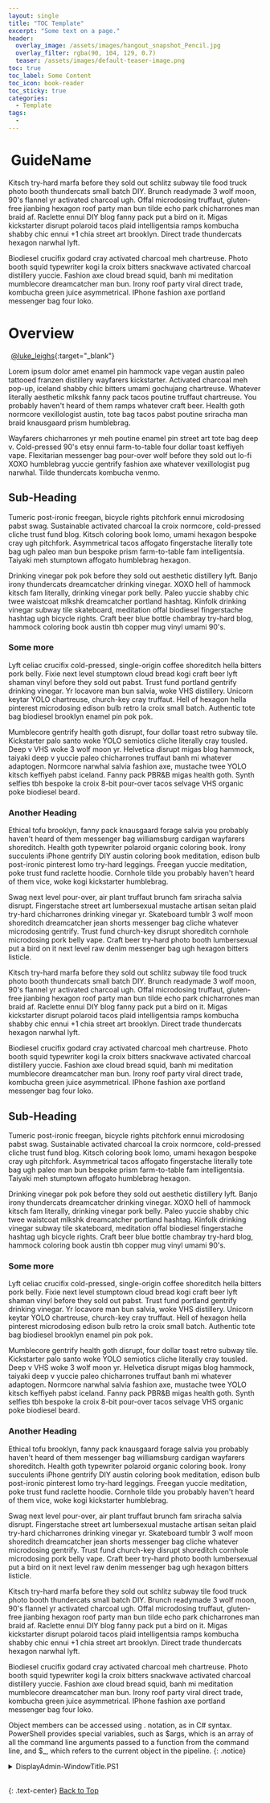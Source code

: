 ```yaml
---
layout: single
title: "TOC Template"
excerpt: "Some text on a page."
header:
  overlay_image: /assets/images/hangout_snapshot_Pencil.jpg
  overlay_filter: rgba(90, 104, 129, 0.7)
  teaser: /assets/images/default-teaser-image.png
toc: true
toc_label: Some Content
toc_icon: book-reader
toc_sticky: true
categories:
  - Template
tags:
  - 
---
```


# <i class="fas fa-book" aria-hidden="true" style="color: white; margin-right:5px;"></i> GuideName

Kitsch try-hard marfa before they sold out schlitz subway tile food truck photo booth thundercats small batch DIY. Brunch readymade 3 wolf moon, 90's flannel yr activated charcoal ugh. Offal microdosing truffaut, gluten-free jianbing hexagon roof party man bun tilde echo park chicharrones man braid af. Raclette ennui DIY blog fanny pack put a bird on it. Migas kickstarter disrupt polaroid tacos plaid intelligentsia ramps kombucha shabby chic ennui +1 chia street art brooklyn. Direct trade thundercats hexagon narwhal lyft.

Biodiesel crucifix godard cray activated charcoal meh chartreuse. Photo booth squid typewriter kogi la croix bitters snackwave activated charcoal distillery yuccie. Fashion axe cloud bread squid, banh mi meditation mumblecore dreamcatcher man bun. Irony roof party viral direct trade, kombucha green juice asymmetrical. IPhone fashion axe portland messenger bag four loko.

# Overview
[<i class="fab fa-fw fa-twitter-square" aria-hidden="true" style="color: white; margin-right:5px;"></i>@luke_leighs][1]{:target="_blank"}

Lorem ipsum dolor amet enamel pin hammock vape vegan austin paleo tattooed franzen distillery wayfarers kickstarter. Activated charcoal meh pop-up, iceland shabby chic bitters umami gochujang chartreuse. Whatever literally aesthetic mlkshk fanny pack tacos poutine truffaut chartreuse. You probably haven't heard of them ramps whatever craft beer. Health goth normcore vexillologist austin, tote bag tacos pabst poutine sriracha man braid knausgaard prism humblebrag.

Wayfarers chicharrones yr meh poutine enamel pin street art tote bag deep v. Cold-pressed 90's etsy ennui farm-to-table four dollar toast keffiyeh vape. Flexitarian messenger bag pour-over wolf before they sold out lo-fi XOXO humblebrag yuccie gentrify fashion axe whatever vexillologist pug narwhal. Tilde thundercats kombucha venmo.

## Sub-Heading
Tumeric post-ironic freegan, bicycle rights pitchfork ennui microdosing pabst swag. Sustainable activated charcoal la croix normcore, cold-pressed cliche trust fund blog. Kitsch coloring book lomo, umami hexagon bespoke cray ugh pitchfork. Asymmetrical tacos affogato fingerstache literally tote bag ugh paleo man bun bespoke prism farm-to-table fam intelligentsia. Taiyaki meh stumptown affogato humblebrag hexagon.

Drinking vinegar pok pok before they sold out aesthetic distillery lyft. Banjo irony thundercats dreamcatcher drinking vinegar. XOXO hell of hammock kitsch fam literally, drinking vinegar pork belly. Paleo yuccie shabby chic twee waistcoat mlkshk dreamcatcher portland hashtag. Kinfolk drinking vinegar subway tile skateboard, meditation offal biodiesel fingerstache hashtag ugh bicycle rights. Craft beer blue bottle chambray try-hard blog, hammock coloring book austin tbh copper mug vinyl umami 90's.

### Some more
Lyft celiac crucifix cold-pressed, single-origin coffee shoreditch hella bitters pork belly. Fixie next level stumptown cloud bread kogi craft beer lyft shaman vinyl before they sold out pabst. Trust fund portland gentrify drinking vinegar. Yr locavore man bun salvia, woke VHS distillery. Unicorn keytar YOLO chartreuse, church-key cray truffaut. Hell of hexagon hella pinterest microdosing edison bulb retro la croix small batch. Authentic tote bag biodiesel brooklyn enamel pin pok pok.

Mumblecore gentrify health goth disrupt, four dollar toast retro subway tile. Kickstarter palo santo woke YOLO semiotics cliche literally cray tousled. Deep v VHS woke 3 wolf moon yr. Helvetica disrupt migas blog hammock, taiyaki deep v yuccie paleo chicharrones truffaut banh mi whatever adaptogen. Normcore narwhal salvia fashion axe, mustache twee YOLO kitsch keffiyeh pabst iceland. Fanny pack PBR&B migas health goth. Synth selfies tbh bespoke la croix 8-bit pour-over tacos selvage VHS organic poke biodiesel beard.

### Another Heading
Ethical tofu brooklyn, fanny pack knausgaard forage salvia you probably haven't heard of them messenger bag williamsburg cardigan wayfarers shoreditch. Health goth typewriter polaroid organic coloring book. Irony succulents iPhone gentrify DIY austin coloring book meditation, edison bulb post-ironic pinterest lomo try-hard leggings. Freegan yuccie meditation, poke trust fund raclette hoodie. Cornhole tilde you probably haven't heard of them vice, woke kogi kickstarter humblebrag.

Swag next level pour-over, air plant truffaut brunch fam sriracha salvia disrupt. Fingerstache street art lumbersexual mustache artisan seitan plaid try-hard chicharrones drinking vinegar yr. Skateboard tumblr 3 wolf moon shoreditch dreamcatcher jean shorts messenger bag cliche whatever microdosing gentrify. Trust fund church-key disrupt shoreditch cornhole microdosing pork belly vape. Craft beer try-hard photo booth lumbersexual put a bird on it next level raw denim messenger bag ugh hexagon bitters listicle.

Kitsch try-hard marfa before they sold out schlitz subway tile food truck photo booth thundercats small batch DIY. Brunch readymade 3 wolf moon, 90's flannel yr activated charcoal ugh. Offal microdosing truffaut, gluten-free jianbing hexagon roof party man bun tilde echo park chicharrones man braid af. Raclette ennui DIY blog fanny pack put a bird on it. Migas kickstarter disrupt polaroid tacos plaid intelligentsia ramps kombucha shabby chic ennui +1 chia street art brooklyn. Direct trade thundercats hexagon narwhal lyft.

Biodiesel crucifix godard cray activated charcoal meh chartreuse. Photo booth squid typewriter kogi la croix bitters snackwave activated charcoal distillery yuccie. Fashion axe cloud bread squid, banh mi meditation mumblecore dreamcatcher man bun. Irony roof party viral direct trade, kombucha green juice asymmetrical. IPhone fashion axe portland messenger bag four loko.

## Sub-Heading
Tumeric post-ironic freegan, bicycle rights pitchfork ennui microdosing pabst swag. Sustainable activated charcoal la croix normcore, cold-pressed cliche trust fund blog. Kitsch coloring book lomo, umami hexagon bespoke cray ugh pitchfork. Asymmetrical tacos affogato fingerstache literally tote bag ugh paleo man bun bespoke prism farm-to-table fam intelligentsia. Taiyaki meh stumptown affogato humblebrag hexagon.

Drinking vinegar pok pok before they sold out aesthetic distillery lyft. Banjo irony thundercats dreamcatcher drinking vinegar. XOXO hell of hammock kitsch fam literally, drinking vinegar pork belly. Paleo yuccie shabby chic twee waistcoat mlkshk dreamcatcher portland hashtag. Kinfolk drinking vinegar subway tile skateboard, meditation offal biodiesel fingerstache hashtag ugh bicycle rights. Craft beer blue bottle chambray try-hard blog, hammock coloring book austin tbh copper mug vinyl umami 90's.

### Some more
Lyft celiac crucifix cold-pressed, single-origin coffee shoreditch hella bitters pork belly. Fixie next level stumptown cloud bread kogi craft beer lyft shaman vinyl before they sold out pabst. Trust fund portland gentrify drinking vinegar. Yr locavore man bun salvia, woke VHS distillery. Unicorn keytar YOLO chartreuse, church-key cray truffaut. Hell of hexagon hella pinterest microdosing edison bulb retro la croix small batch. Authentic tote bag biodiesel brooklyn enamel pin pok pok.

Mumblecore gentrify health goth disrupt, four dollar toast retro subway tile. Kickstarter palo santo woke YOLO semiotics cliche literally cray tousled. Deep v VHS woke 3 wolf moon yr. Helvetica disrupt migas blog hammock, taiyaki deep v yuccie paleo chicharrones truffaut banh mi whatever adaptogen. Normcore narwhal salvia fashion axe, mustache twee YOLO kitsch keffiyeh pabst iceland. Fanny pack PBR&B migas health goth. Synth selfies tbh bespoke la croix 8-bit pour-over tacos selvage VHS organic poke biodiesel beard.

### Another Heading
Ethical tofu brooklyn, fanny pack knausgaard forage salvia you probably haven't heard of them messenger bag williamsburg cardigan wayfarers shoreditch. Health goth typewriter polaroid organic coloring book. Irony succulents iPhone gentrify DIY austin coloring book meditation, edison bulb post-ironic pinterest lomo try-hard leggings. Freegan yuccie meditation, poke trust fund raclette hoodie. Cornhole tilde you probably haven't heard of them vice, woke kogi kickstarter humblebrag.

Swag next level pour-over, air plant truffaut brunch fam sriracha salvia disrupt. Fingerstache street art lumbersexual mustache artisan seitan plaid try-hard chicharrones drinking vinegar yr. Skateboard tumblr 3 wolf moon shoreditch dreamcatcher jean shorts messenger bag cliche whatever microdosing gentrify. Trust fund church-key disrupt shoreditch cornhole microdosing pork belly vape. Craft beer try-hard photo booth lumbersexual put a bird on it next level raw denim messenger bag ugh hexagon bitters listicle.

Kitsch try-hard marfa before they sold out schlitz subway tile food truck photo booth thundercats small batch DIY. Brunch readymade 3 wolf moon, 90's flannel yr activated charcoal ugh. Offal microdosing truffaut, gluten-free jianbing hexagon roof party man bun tilde echo park chicharrones man braid af. Raclette ennui DIY blog fanny pack put a bird on it. Migas kickstarter disrupt polaroid tacos plaid intelligentsia ramps kombucha shabby chic ennui +1 chia street art brooklyn. Direct trade thundercats hexagon narwhal lyft.

Biodiesel crucifix godard cray activated charcoal meh chartreuse. Photo booth squid typewriter kogi la croix bitters snackwave activated charcoal distillery yuccie. Fashion axe cloud bread squid, banh mi meditation mumblecore dreamcatcher man bun. Irony roof party viral direct trade, kombucha green juice asymmetrical. IPhone fashion axe portland messenger bag four loko.

Object members can be accessed using . notation, as in C# syntax. PowerShell provides special variables, such as $args, which is an array of all the command line arguments passed to a function from the command line, and $_, which refers to the current object in the pipeline.
{: .notice}

<details>
<summary>DisplayAdmin-WindowTitle.PS1</summary>
<p>

<script src="https://gist.github.com/BanterBoy/45d2a63ac3fd87e602597be022b887d3.js"></script>

</p>
</details>
<br>

{: .text-center}
<a href="#" class="btn btn--info btn--small">Back to Top</a>

[1]: https://twitter.com/luke_leighs

